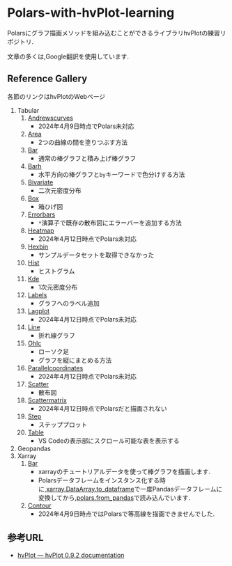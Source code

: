 # Polars-with-hvPlot-learning
Polarsにグラフ描画メソッドを組み込むことができるライブラリhvPlotの練習リポジトリ.

文章の多くは,Google翻訳を使用しています.

## Reference Gallery
各節のリンクはhvPlotのWebページ
1. Tabular
    1. [Andrewscurves](https://hvplot.holoviz.org/reference/tabular/andrewscurves.html)
        * 2024年4月9日時点でPolars未対応
    1. [Area](https://hvplot.holoviz.org/reference/tabular/area.html)
        * 2つの曲線の間を塗りつぶす方法
    1. [Bar](https://hvplot.holoviz.org/reference/tabular/bar.html)
        * 通常の棒グラフと積み上げ棒グラフ
    1. [Barh](https://hvplot.holoviz.org/reference/tabular/barh.html)
        * 水平方向の棒グラフと```by```キーワードで色分けする方法
    1. [Bivariate](https://hvplot.holoviz.org/reference/tabular/bivariate.html)
        * 二次元密度分布
    1. [Box](https://hvplot.holoviz.org/reference/tabular/box.html)
        * 箱ひげ図
    1. [Errorbars](https://hvplot.holoviz.org/reference/tabular/errorbars.html)
        * ```*```演算子で既存の散布図にエラーバーを追加する方法
    1. [Heatmap](https://hvplot.holoviz.org/reference/tabular/heatmap.html)
        * 2024年4月12日時点でPolars未対応
    1. [Hexbin](https://hvplot.holoviz.org/reference/tabular/hexbin.html)
        * サンプルデータセットを取得できなかった
    1. [Hist](https://hvplot.holoviz.org/reference/tabular/hist.html)
        * ヒストグラム
    1. [Kde](https://hvplot.holoviz.org/reference/tabular/kde.html)
        * 1次元密度分布
    1. [Labels](https://hvplot.holoviz.org/reference/tabular/labels.html)
        * グラフへのラベル追加
    1. [Lagplot](https://hvplot.holoviz.org/reference/tabular/lagplot.html)
       * 2024年4月12日時点でPolars未対応
    1. [Line](https://hvplot.holoviz.org/reference/tabular/line.html)
       * 折れ線グラフ
    1. [Ohlc](https://hvplot.holoviz.org/reference/tabular/ohlc.html)
       * ローソク足
       * グラフを縦にまとめる方法
    1. [Parallelcoordinates](https://hvplot.holoviz.org/reference/tabular/parallelcoordinates.html)
       * 2024年4月12日時点でPolars未対応
    1. [Scatter](https://hvplot.holoviz.org/reference/tabular/scatter.html)
       * 散布図
    1. [Scattermatrix](https://hvplot.holoviz.org/reference/tabular/scattermatrix.html)
       * 2024年4月12日時点でPolarsだと描画されない
    1. [Step](https://hvplot.holoviz.org/reference/tabular/step.html)
       * ステッププロット
    1. [Table](https://hvplot.holoviz.org/reference/tabular/table.html)
       * VS Codeの表示部にスクロール可能な表を表示する
1. Geopandas
1. Xarray
    1. [Bar](https://hvplot.holoviz.org/reference/xarray/bar.html)
        * xarrayのチュートリアルデータを使って棒グラフを描画します.
        * Polarsデータフレームをインスタンス化する時に,[xarray.DataArray.to_dataframe](https://docs.xarray.dev/en/latest/generated/xarray.DataArray.to_dataframe.html)で一度Pandasデータフレームに変換してから,[polars.from_pandas](https://docs.pola.rs/py-polars/html/reference/api/polars.from_pandas.html)で読み込んでいます.
    1. [Contour](https://hvplot.holoviz.org/reference/xarray/contour.html)
        * 2024年4月9日時点ではPolarsで等高線を描画できませんでした.



## 参考URL
* [hvPlot — hvPlot 0.9.2 documentation](https://hvplot.holoviz.org/index.html)

